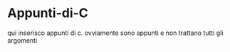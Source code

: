 # Appunti-di-C
qui inserisco appunti di c. ovviamente sono appunti e non trattano tutti gli argomenti
